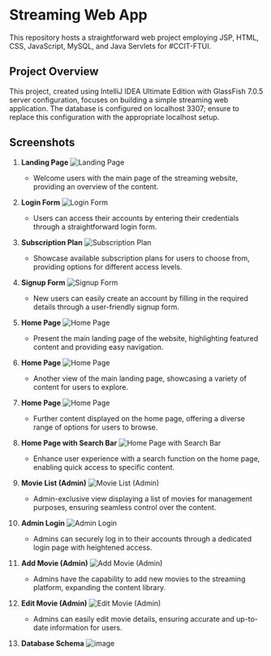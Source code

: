 # Streaming Web App

This repository hosts a straightforward web project employing JSP, HTML, CSS, JavaScript, MySQL, and Java Servlets for #CCIT-FTUI.

## Project Overview

This project, created using IntelliJ IDEA Ultimate Edition with GlassFish 7.0.5 server configuration, focuses on building a simple streaming web application. The database is configured on localhost 3307; ensure to replace this configuration with the appropriate localhost setup.

## Screenshots

1. **Landing Page**
   ![Landing Page](https://github.com/auriorajaa/simple-streaming-web-with-java/assets/108510729/98908ebe-14ed-40cb-8373-0e7a3097c823)
     - Welcome users with the main page of the streaming website, providing an overview of the content.

2. **Login Form**
   ![Login Form](https://github.com/auriorajaa/simple-streaming-web-with-java/assets/108510729/1ca4f127-82b3-401d-8bdb-8dde621eab73)
     - Users can access their accounts by entering their credentials through a straightforward login form.

3. **Subscription Plan**
   ![Subscription Plan](https://github.com/auriorajaa/simple-streaming-web-with-java/assets/108510729/797e9927-42ad-4a4e-9f2b-e772b658b3a2)
     - Showcase available subscription plans for users to choose from, providing options for different access levels.

4. **Signup Form**
   ![Signup Form](https://github.com/auriorajaa/simple-streaming-web-with-java/assets/108510729/e9f14058-ab4e-4432-811a-2122a051e735)
     - New users can easily create an account by filling in the required details through a user-friendly signup form.

5. **Home Page**
   ![Home Page](https://github.com/auriorajaa/simple-streaming-web-with-java/assets/108510729/c3f61560-1218-42fc-a4f1-d7ba9deb5e8d)
     - Present the main landing page of the website, highlighting featured content and providing easy navigation.

6. **Home Page**
   ![Home Page](https://github.com/auriorajaa/simple-streaming-web-with-java/assets/108510729/d9e54407-1726-4dfd-a55b-72c9153ee962)
     - Another view of the main landing page, showcasing a variety of content for users to explore.

7. **Home Page**
   ![Home Page](https://github.com/auriorajaa/simple-streaming-web-with-java/assets/108510729/d5e99b79-46ce-4b01-aca7-cac0b52f35cf)
     - Further content displayed on the home page, offering a diverse range of options for users to browse.

8. **Home Page with Search Bar**
   ![Home Page with Search Bar](https://github.com/auriorajaa/simple-streaming-web-with-java/assets/108510729/94f7e250-cb51-4ecb-a4ca-ae624f0844ce)
     - Enhance user experience with a search function on the home page, enabling quick access to specific content.

9. **Movie List (Admin)**
   ![Movie List (Admin)](https://github.com/auriorajaa/simple-streaming-web-with-java/assets/108510729/67fdc1b7-da55-4b1a-9097-3e00d1d659a0)
     - Admin-exclusive view displaying a list of movies for management purposes, ensuring seamless control over the content.

10. **Admin Login**
    ![Admin Login](https://github.com/auriorajaa/simple-streaming-web-with-java/assets/108510729/c6138a36-578c-463b-929c-84d99c228dcb)
      - Admins can securely log in to their accounts through a dedicated login page with heightened access.

11. **Add Movie (Admin)**
    ![Add Movie (Admin)](https://github.com/auriorajaa/simple-streaming-web-with-java/assets/108510729/2f14c682-e8a8-46e4-bf3f-b41869f16cc3)
      - Admins have the capability to add new movies to the streaming platform, expanding the content library.

12. **Edit Movie (Admin)**
    ![Edit Movie (Admin)](https://github.com/auriorajaa/simple-streaming-web-with-java/assets/108510729/67fa97b4-1384-442f-b6ac-4d3351ff8597)
      - Admins can easily edit movie details, ensuring accurate and up-to-date information for users.
   
13. **Database Schema**
    ![image](https://github.com/auriorajaa/simple-streaming-web-with-java/assets/108510729/2e52e2d0-0045-44c5-87ac-35e337aa20ab)

